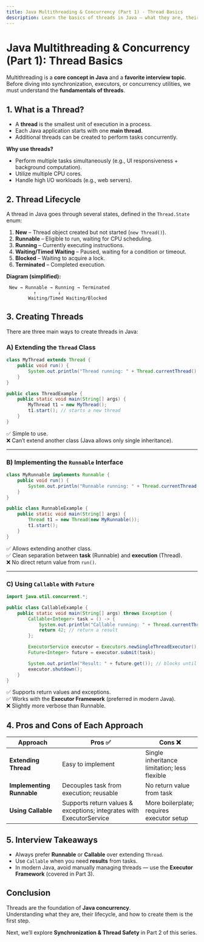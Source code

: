 ```yaml
---
title: Java Multithreading & Concurrency (Part 1) - Thread Basics
description: Learn the basics of threads in Java — what they are, their lifecycle, and how to create them using Thread, Runnable, and Callable, with pros/cons of each approach.
---
```


# Java Multithreading & Concurrency (Part 1): Thread Basics

Multithreading is a **core concept in Java** and a **favorite interview topic**.  
Before diving into synchronization, executors, or concurrency utilities, we must understand the **fundamentals of threads**.  


## 1. What is a Thread?

- A **thread** is the smallest unit of execution in a process.  
- Each Java application starts with one **main thread**.  
- Additional threads can be created to perform tasks concurrently.  

**Why use threads?**
- Perform multiple tasks simultaneously (e.g., UI responsiveness + background computation).
- Utilize multiple CPU cores.
- Handle high I/O workloads (e.g., web servers).



## 2. Thread Lifecycle

A thread in Java goes through several states, defined in the `Thread.State` enum:

1. **New** – Thread object created but not started (`new Thread()`).
2. **Runnable** – Eligible to run, waiting for CPU scheduling.
3. **Running** – Currently executing instructions.
4. **Waiting/Timed Waiting** – Paused, waiting for a condition or timeout.
5. **Blocked** – Waiting to acquire a lock.
6. **Terminated** – Completed execution.

**Diagram (simplified):**
```
 New → Runnable → Running → Terminated
          ↑        ↓
        Waiting/Timed Waiting/Blocked
```



## 3. Creating Threads

There are three main ways to create threads in Java:

### A) Extending the `Thread` Class
```java
class MyThread extends Thread {
    public void run() {
        System.out.println("Thread running: " + Thread.currentThread().getName());
    }
}

public class ThreadExample {
    public static void main(String[] args) {
        MyThread t1 = new MyThread();
        t1.start(); // starts a new thread
    }
}
```
✅ Simple to use.  
❌ Can’t extend another class (Java allows only single inheritance).

---

### B) Implementing the `Runnable` Interface
```java
class MyRunnable implements Runnable {
    public void run() {
        System.out.println("Runnable running: " + Thread.currentThread().getName());
    }
}

public class RunnableExample {
    public static void main(String[] args) {
        Thread t1 = new Thread(new MyRunnable());
        t1.start();
    }
}
```
✅ Allows extending another class.  
✅ Clean separation between **task** (Runnable) and **execution** (Thread).  
❌ No direct return value from `run()`.  

---

### C) Using `Callable` with `Future`
```java
import java.util.concurrent.*;

public class CallableExample {
    public static void main(String[] args) throws Exception {
        Callable<Integer> task = () -> {
            System.out.println("Callable running: " + Thread.currentThread().getName());
            return 42; // return a result
        };

        ExecutorService executor = Executors.newSingleThreadExecutor();
        Future<Integer> future = executor.submit(task);

        System.out.println("Result: " + future.get()); // blocks until result is ready
        executor.shutdown();
    }
}
```
✅ Supports return values and exceptions.  
✅ Works with the **Executor Framework** (preferred in modern Java).  
❌ Slightly more verbose than Runnable.  



## 4. Pros and Cons of Each Approach

| Approach                 | Pros ✅                                  | Cons ❌                                   |
|--------------------------|------------------------------------------|-------------------------------------------|
| **Extending Thread**     | Easy to implement                        | Single inheritance limitation; less flexible |
| **Implementing Runnable**| Decouples task from execution; reusable  | No return value from task                 |
| **Using Callable**       | Supports return values & exceptions; integrates with ExecutorService | More boilerplate; requires executor setup |



## 5. Interview Takeaways

- Always prefer **Runnable** or **Callable** over extending `Thread`.  
- Use `Callable` when you need **results** from tasks.  
- In modern Java, avoid manually managing threads — use the **Executor Framework** (covered in Part 3).  



## Conclusion

Threads are the foundation of **Java concurrency**.  
Understanding what they are, their lifecycle, and how to create them is the first step.  

Next, we’ll explore **Synchronization & Thread Safety** in Part 2 of this series.
